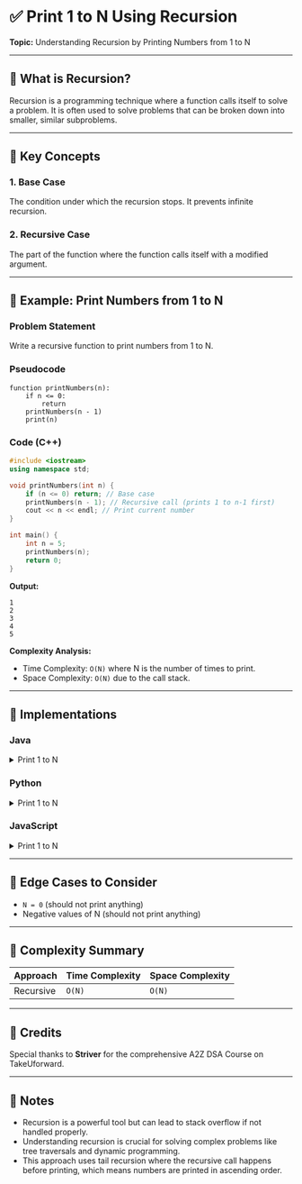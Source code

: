 # ✅ Print 1 to N Using Recursion

**Topic:** Understanding Recursion by Printing Numbers from 1 to N

---

## 📌 What is Recursion?

Recursion is a programming technique where a function calls itself to solve a problem. It is often used to solve problems that can be broken down into smaller, similar subproblems.

---

## 🎯 Key Concepts

### 1. Base Case
The condition under which the recursion stops. It prevents infinite recursion.

### 2. Recursive Case
The part of the function where the function calls itself with a modified argument.

---

## 🧪 Example: Print Numbers from 1 to N

### Problem Statement
Write a recursive function to print numbers from 1 to N.

### Pseudocode
```
function printNumbers(n):
    if n <= 0:
        return
    printNumbers(n - 1)
    print(n)
```

### Code (C++)
```cpp
#include <iostream>
using namespace std;

void printNumbers(int n) {
    if (n <= 0) return; // Base case
    printNumbers(n - 1); // Recursive call (prints 1 to n-1 first)
    cout << n << endl; // Print current number
}

int main() {
    int n = 5;
    printNumbers(n);
    return 0;
}
```

**Output:**
```
1
2
3
4
5
```

**Complexity Analysis:**
- Time Complexity: `O(N)` where N is the number of times to print.
- Space Complexity: `O(N)` due to the call stack.

---

## 🧷 Implementations

### Java

<details>
<summary>Print 1 to N</summary>

```java
public class Main {
    static void printNumbers(int n) {
        if (n <= 0) return; // Base case
        printNumbers(n - 1); // Recursive call
        System.out.println(n); // Print current number
    }

    public static void main(String[] args) {
        int n = 5;
        printNumbers(n);
    }
}
```

</details>

### Python

<details>
<summary>Print 1 to N</summary>

```python
def print_numbers(n):
    if n <= 0:
        return  # Base case
    print_numbers(n - 1)  # Recursive call
    print(n)  # Print current number

n = 5
print_numbers(n)
```

</details>

### JavaScript

<details>
<summary>Print 1 to N</summary>

```javascript
function printNumbers(n) {
    if (n <= 0) return; // Base case
    printNumbers(n - 1); // Recursive call
    console.log(n); // Print current number
}

let n = 5;
printNumbers(n);
```

</details>

---

## 🧭 Edge Cases to Consider

* `N = 0` (should not print anything)
* Negative values of N (should not print anything)

---

## 🧾 Complexity Summary

| Approach      | Time Complexity | Space Complexity |
| ------------- | --------------- | ---------------- |
| Recursive     | `O(N)`          | `O(N)`           |

---

## 🙌 Credits

Special thanks to **Striver** for the comprehensive A2Z DSA Course on TakeUforward.

---

## 📣 Notes

* Recursion is a powerful tool but can lead to stack overflow if not handled properly.
* Understanding recursion is crucial for solving complex problems like tree traversals and dynamic programming.
* This approach uses tail recursion where the recursive call happens before printing, which means numbers are printed in ascending order.
